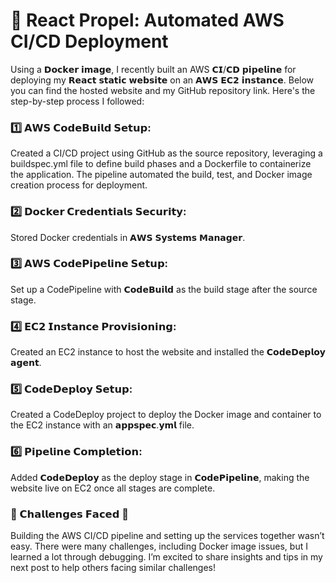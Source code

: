 # 🚀 React Propel: Automated AWS CI/CD Deployment
Using a 𝗗𝗼𝗰𝗸𝗲𝗿 𝗶𝗺𝗮𝗴𝗲, I recently built an AWS 𝗖𝗜/𝗖𝗗 𝗽𝗶𝗽𝗲𝗹𝗶𝗻𝗲 for deploying my 𝗥𝗲𝗮𝗰𝘁 𝘀𝘁𝗮𝘁𝗶𝗰 𝘄𝗲𝗯𝘀𝗶𝘁𝗲 on an 𝗔𝗪𝗦 𝗘𝗖𝟮 𝗶𝗻𝘀𝘁𝗮𝗻𝗰𝗲. Below you can find the hosted website and my GitHub repository link. Here's the step-by-step process I followed:

### 1️⃣ 𝗔𝗪𝗦 𝗖𝗼𝗱𝗲𝗕𝘂𝗶𝗹𝗱 𝗦𝗲𝘁𝘂𝗽:<br> 
Created a CI/CD project using GitHub as the source repository, leveraging a buildspec.yml file to define build phases and a Dockerfile to containerize the application. The pipeline automated the build, test, and Docker image creation process for deployment.

### 2️⃣ 𝗗𝗼𝗰𝗸𝗲𝗿 𝗖𝗿𝗲𝗱𝗲𝗻𝘁𝗶𝗮𝗹𝘀 𝗦𝗲𝗰𝘂𝗿𝗶𝘁𝘆:<br> 
Stored Docker credentials in 𝗔𝗪𝗦 𝗦𝘆𝘀𝘁𝗲𝗺𝘀 𝗠𝗮𝗻𝗮𝗴𝗲𝗿.

### 3️⃣ 𝗔𝗪𝗦 𝗖𝗼𝗱𝗲𝗣𝗶𝗽𝗲𝗹𝗶𝗻𝗲 𝗦𝗲𝘁𝘂𝗽:<br> 
Set up a CodePipeline with 𝗖𝗼𝗱𝗲𝗕𝘂𝗶𝗹𝗱 as the build stage after the source stage.

### 4️⃣ 𝗘𝗖𝟮 𝗜𝗻𝘀𝘁𝗮𝗻𝗰𝗲 𝗣𝗿𝗼𝘃𝗶𝘀𝗶𝗼𝗻𝗶𝗻𝗴: <br>
Created an EC2 instance to host the website and installed the 𝗖𝗼𝗱𝗲𝗗𝗲𝗽𝗹𝗼𝘆 𝗮𝗴𝗲𝗻𝘁.

### 5️⃣ 𝗖𝗼𝗱𝗲𝗗𝗲𝗽𝗹𝗼𝘆 𝗦𝗲𝘁𝘂𝗽: <br>
Created a CodeDeploy project to deploy the Docker image and container to the EC2 instance with an 𝗮𝗽𝗽𝘀𝗽𝗲𝗰.𝘆𝗺𝗹 file.

### 6️⃣ 𝗣𝗶𝗽𝗲𝗹𝗶𝗻𝗲 𝗖𝗼𝗺𝗽𝗹𝗲𝘁𝗶𝗼𝗻:<br>
 Added 𝗖𝗼𝗱𝗲𝗗𝗲𝗽𝗹𝗼𝘆 as the deploy stage in 𝗖𝗼𝗱𝗲𝗣𝗶𝗽𝗲𝗹𝗶𝗻𝗲, making the website live on EC2 once all stages are complete.

### 🚧 𝗖𝗵𝗮𝗹𝗹𝗲𝗻𝗴𝗲𝘀 𝗙𝗮𝗰𝗲𝗱 🚧
Building the AWS CI/CD pipeline and setting up the services together wasn’t easy. There were many challenges, including Docker image issues, but I learned a lot through debugging. I’m excited to share insights and tips in my next post to help others facing similar challenges!
